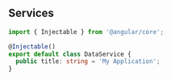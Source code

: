## Services

```typescript
import { Injectable } from '@angular/core';

@Injectable()
export default class DataService {
  public title: string = 'My Application';
}
```